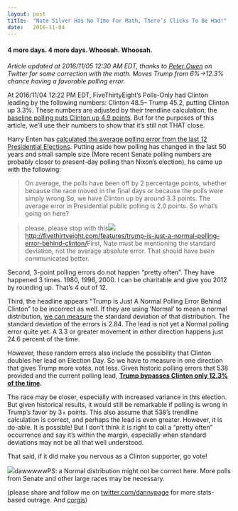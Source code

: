 ```yaml
---
layout:	post
title:	"Nate Silver Has No Time For Math, There’s Clicks To Be Had!"
date:	2016-11-04
---
```


  #### 4 more days. 4 more days. Whoosah. Whoosah.

*Article updated at 2016/11/05 12:30 AM EDT, thanks to *[*Peter Owen*](http://_PeteOwen)* on Twitter for some correction with the math. Moves Trump from 6%->12.3% chance having a favorable polling error.*

At 2016/11/04 12:22 PM EDT, FiveThirtyEight’s Polls-Only had Clinton leading by the following numbers: Clinton 48.5– Trump 45.2, putting Clinton up 3.3%. These numbers are adjusted by their trendline calculation; the [baseline polling puts Clinton up 4.9 points](https://twitter.com/nataliemjb/status/794595840862064640). But for the purposes of this article, we’ll use their numbers to show that it’s still not THAT close.

Harry Enten has [calculated the average polling error from the last 12 Presidential Elections](http://fivethirtyeight.com/features/trump-is-just-a-normal-polling-error-behind-clinton/). Putting aside how polling has changed in the last 50 years and small sample size (More recent Senate polling numbers are probably closer to present-day polling than Nixon’s election), he came up with the following:


> On average, the polls have been off by 2 percentage points, whether because the race moved in the final days or because the polls were simply wrong.So, we have Clinton up by around 3.3 points. The average error in Presidential public polling is 2.0 points. So what’s going on here?


> [](https://twitter.com/NateSilver538/status/794571867449421829)please, please stop with this![](/views/assets/img/1*xYKyKt_IfapFP5f7GOcxbQ.png)<http://fivethirtyeight.com/features/trump-is-just-a-normal-polling-error-behind-clinton/>First, Nate must be mentioning the standard deviation, not the average absolute error. That should have been communicated better.

Second, 3-point polling errors do not happen “pretty often”. They have happened 3 times. 1980, 1996, 2000. I can be charitable and give you 2012 by rounding up. That’s 4 out of 12.

Third, the headline appears “Trump Is Just A Normal Polling Error Behind Clinton” to be incorrect as well. If they are using ‘Normal’ to mean a normal distribution, [we can measure](https://www.wolframalpha.com/input/?i=%5B0.5,1.8,0.8,-7.2,-1,1.4,-0.1,-3.3,3.4,-0.9,-0.3,2.7%5D) the standard deviation of that distribution. The standard deviation of the errors is 2.84. The lead is not yet a Normal polling error quite yet. A 3.3 or greater movement in either direction happens just 24.6 percent of the time.

However, these random errors also include the possibility that Clinton doubles her lead on Election Day. So we have to measure in one direction that gives Trump more votes, not less. Given historic polling errors that 538 provided and the current polling lead, [**Trump bypasses Clinton only 12.3% of the time**](https://www.wolframalpha.com/input/?i=normal+distribution,+mean%3D0,+sd%3D2.854,+X%3C-3.3)**.**

The race may be closer, especially with increased variance in this election. But given historical results, it would still be remarkable if polling is wrong in Trump’s favor by 3+ points. This also assume that 538’s trendline calculation is correct, and perhaps the lead is even greater. However, it is do-able. It is possible! But I don’t think it is right to call a “pretty often” occurrence and say it’s within the margin, especially when standard deviations may not be all that well understood.

That said, if it did make you nervous as a Clinton supporter, go vote!

![](/views/assets/img/1*1zqT4tDptnHXr5R35bgPlg.gif)dawwwwwPS: a Normal distribution might not be correct here. More polls from Senate and other large races may be necessary.

(please share and follow me on [twitter.com/dannypage](http://twitter.com/dannypage) for more stats-based outrage. And [corgis](https://twitter.com/DannyPage/status/761645252251910144))

  